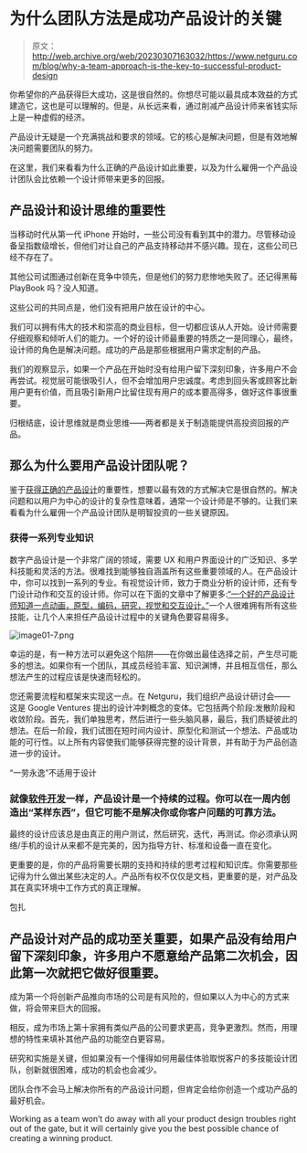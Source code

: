 # 为什么团队方法是成功产品设计的关键

> 原文：<http://web.archive.org/web/20230307163032/https://www.netguru.com/blog/why-a-team-approach-is-the-key-to-successful-product-design>

 你希望你的产品获得巨大成功，这是很自然的。你想尽可能以最具成本效益的方式建造它，这也是可以理解的。但是，从长远来看，通过削减产品设计师来省钱实际上是一种虚假的经济。

产品设计无疑是一个充满挑战和要求的领域。它的核心是解决问题，但是有效地解决问题需要团队的努力。

在这里，我们来看看为什么正确的产品设计如此重要，以及为什么雇佣一个产品设计团队会比依赖一个设计师带来更多的回报。

## 产品设计和设计思维的重要性

当移动时代从第一代 iPhone 开始时，一些公司没有看到其中的潜力。尽管移动设备呈指数级增长，但他们对让自己的产品支持移动并不感兴趣。现在，这些公司已经不存在了。

其他公司试图通过创新在竞争中领先，但是他们的努力悲惨地失败了。还记得黑莓 PlayBook 吗？没人知道。

这些公司的共同点是，他们没有把用户放在设计的中心。

我们可以拥有伟大的技术和崇高的商业目标，但一切都应该从人开始。设计师需要仔细观察和倾听人们的能力。一个好的设计师最重要的特质之一是同理心，最终，设计师的角色是解决问题。成功的产品是那些根据用户需求定制的产品。

我们的观察显示，如果一个产品在开始时没有给用户留下深刻印象，许多用户不会再尝试。视觉层可能很吸引人，但不会增加用户忠诚度。考虑到回头客或顾客比新用户更有价值，而且吸引新用户比留住现有用户的成本要高得多，做好这件事很重要。

归根结底，设计思维就是商业思维——两者都是关于制造能提供高投资回报的产品。

## 那么为什么要用产品设计团队呢？

鉴于[获得正确的产品设计](/web/20221201124431/https://www.netguru.com/glossary/digital-product-design)的重要性，想要以最有效的方式解决它是很自然的。解决问题和以用户为中心的设计的复杂性意味着，通常一个设计师是不够的。让我们来看看为什么雇佣一个产品设计团队是明智投资的一些关键原因。

### 获得一系列专业知识

数字产品设计是一个非常广阔的领域，需要 UX 和用户界面设计的广泛知识、多学科技能和灵活的方法。很难找到能够独自涵盖所有这些重要领域的人。在产品设计中，你可以找到一系列的专业。有视觉设计师，致力于商业分析的设计师，还有专门设计动作和交互的设计师。你可以在下面的文章中了解更多:[“一个好的产品设计师知道一点动画，原型，编码，研究，视觉和交互设计。”](http://web.archive.org/web/20221201124431/https://medium.com/@ericeriksson/what-is-product-design-9709572cb3ff#.jjciwmtlz)一个人很难拥有所有这些技能，让几个人来担任产品设计过程中的关键角色要容易得多。

![image01-7.png](img/ebe4f7a8d553eea0061c82e34cbd1e9b.png)

幸运的是，有一种方法可以避免这个陷阱——在你做出最佳选择之前，产生尽可能多的想法。如果你有一个团队，其成员经验丰富、知识渊博，并且相互信任，那么想法产生的过程应该是快速而轻松的。

您还需要流程和框架来实现这一点。在 Netguru，我们组织产品设计研讨会——这是 Google Ventures 提出的设计冲刺概念的变体。它包括两个阶段:发散阶段和收敛阶段。首先，我们单独思考，然后进行一些头脑风暴，最后，我们质疑彼此的想法。在后一阶段，我们试图在短时间内设计、原型化和测试一个想法、产品或功能的可行性。以上所有内容使我们能够获得完整的设计背景，并有助于为产品创造进一步的设计。

“一劳永逸”不适用于设计

### 就像[软件开发](http://web.archive.org/web/20221201124431/https://www.netguru.com/services/software-development)一样，产品设计是一个持续的过程。你可以在一周内创造出“某样东西”，但它可能不是解决你或你客户问题的可靠方法。

最终的设计应该总是由真正的用户测试，然后研究，迭代，再测试。你必须承认网络/手机的设计从来都不是完美的，因为指导方针、标准和设备一直在变化。

更重要的是，你的产品将需要长期的支持和持续的思考过程和知识库。你需要那些记得为什么做出某些决定的人。产品所有权不仅仅是文档，更重要的是，对产品及其在真实环境中工作方式的真正理解。

包扎

## 产品设计对产品的成功至关重要，如果产品没有给用户留下深刻印象，许多用户不愿意给产品第二次机会，因此第一次就把它做好很重要。

成为第一个将创新产品推向市场的公司是有风险的，但如果以人为中心的方式来做，将会带来巨大的回报。

相反，成为市场上第十家拥有类似产品的公司要求更高，竞争更激烈。然而，用理想的特性来填补其他产品的功能空白更容易。

研究和实施是关键，但如果没有一个懂得如何用最佳体验取悦客户的多技能设计团队，创新就很困难，成功的机会也会减少。

团队合作不会马上解决你所有的产品设计问题，但肯定会给你创造一个成功产品的最好机会。

Working as a team won’t do away with all your product design troubles right out of the gate, but it will certainly give you the best possible chance of creating a winning product.